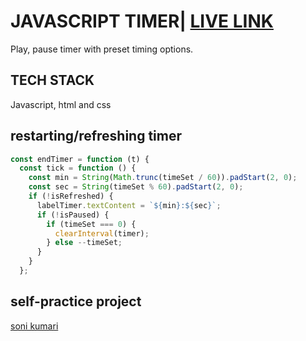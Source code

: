 # JAVASCRIPT TIMER| [LIVE LINK](https://stimer-soni.netlify.app/)

Play, pause timer with preset timing options.

## TECH STACK

Javascript, html and css



## restarting/refreshing timer

```javascript
const endTimer = function (t) {
  const tick = function () {
    const min = String(Math.trunc(timeSet / 60)).padStart(2, 0);
    const sec = String(timeSet % 60).padStart(2, 0);
    if (!isRefreshed) {
      labelTimer.textContent = `${min}:${sec}`;
      if (!isPaused) {
        if (timeSet === 0) {
          clearInterval(timer);
        } else --timeSet;
      }
    }
  };
```

## self-practice project





[soni kumari](https://www.linkedin.com/in/soni-kumari-48393a253)
